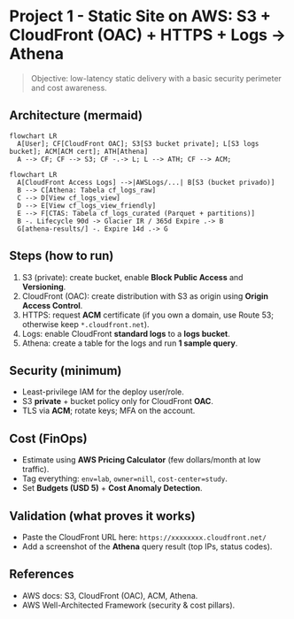 # Project 1 - Static Site on AWS: S3 + CloudFront (OAC) + HTTPS + Logs -> Athena

> Objective: low-latency static delivery with a basic security perimeter and cost awareness.

## Architecture (mermaid)

```mermaid
flowchart LR
  A[User]; CF[CloudFront OAC]; S3[S3 bucket private]; L[S3 logs bucket]; ACM[ACM cert]; ATH[Athena]
  A --> CF; CF --> S3; CF -.-> L; L --> ATH; CF --> ACM;
```

```mermaid
flowchart LR
  A[CloudFront Access Logs] -->|AWSLogs/...| B[S3 (bucket privado)]
  B --> C[Athena: Tabela cf_logs_raw]
  C --> D[View cf_logs_view]
  D --> E[View cf_logs_view_friendly]
  E --> F[CTAS: Tabela cf_logs_curated (Parquet + partitions)]
  B -. Lifecycle 90d -> Glacier IR / 365d Expire .-> B
  G[athena-results/] -. Expire 14d .-> G
```
  
## Steps (how to run)

1. S3 (private): create bucket, enable **Block Public Access** and **Versioning**.  
2. CloudFront (OAC): create distribution with S3 as origin using **Origin Access Control**.  
3. HTTPS: request **ACM** certificate (if you own a domain, use Route 53; otherwise keep `*.cloudfront.net`).  
4. Logs: enable CloudFront **standard logs** to a **logs bucket**.  
5. Athena: create a table for the logs and run **1 sample query**.

## Security (minimum)

- Least-privilege IAM for the deploy user/role.  
- S3 **private** + bucket policy only for CloudFront **OAC**.  
- TLS via **ACM**; rotate keys; MFA on the account.

## Cost (FinOps)

- Estimate using **AWS Pricing Calculator** (few dollars/month at low traffic).  
- Tag everything: `env=lab`, `owner=nill`, `cost-center=study`.  
- Set **Budgets (USD 5)** + **Cost Anomaly Detection**.

## Validation (what proves it works)

- Paste the CloudFront URL here: `https://xxxxxxxx.cloudfront.net/`  
- Add a screenshot of the **Athena** query result (top IPs, status codes).

## References

- AWS docs: S3, CloudFront (OAC), ACM, Athena.  
- AWS Well-Architected Framework (security & cost pillars).
